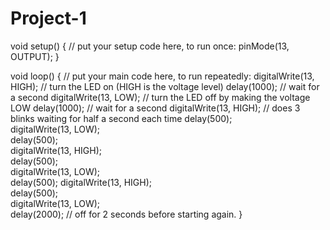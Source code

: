# Project-1
void setup() {
  // put your setup code here, to run once:
pinMode(13, OUTPUT);
}

void loop() {
  // put your main code here, to run repeatedly:
  digitalWrite(13, HIGH);   // turn the LED on (HIGH is the voltage level)
  delay(1000);              // wait for a second
  digitalWrite(13, LOW);    // turn the LED off by making the voltage LOW
  delay(1000);              // wait for a second
  digitalWrite(13, HIGH);   // does 3 blinks waiting for half a second each time 
  delay(500);              
  digitalWrite(13, LOW);    
  delay(500);       
  digitalWrite(13, HIGH);   
  delay(500);              
  digitalWrite(13, LOW);    
  delay(500);
  digitalWrite(13, HIGH);   
  delay(500);              
  digitalWrite(13, LOW);    
  delay(2000);             // off for 2 seconds before starting again.
}
